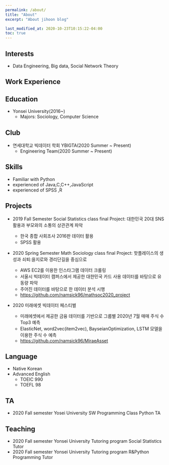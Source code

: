 ```yaml
---
permalink: /about/
title: "About"
excerpt: "About jihoon blog"

last_modified_at: 2020-10-23T10:15:22-04:00
toc: true
---
```

## Interests
- Data Engineering, Big data, Social Network Theory


## Work Experience


## Education

- Yonsei University(2016~)
  - Majors: Sociology, Computer Science

## Club
- 연세대학교 빅데이터 학회 YBIGTA(2020 Summer ~ Present)
  - Engineering Team(2020 Summer ~ Present)

## Skills
- Familiar with Python
- experienced of Java,C,C++,JavaScript
- experienced of SPSS ,R 


## Projects
- 2019 Fall Semester Social Statistics class final Project: 대한민국 20대 SNS 활용과 부모와의 소통의 상관관계 파악
  - 한국 종합 사회조사 2016판 데이터 활용
  - SPSS 활용

- 2020 Spring Semester Math Sociology class final Project: 핫플레이스의 생성과 쇠퇴:을지로와 경리단길을 중심으로
  - AWS EC2를 이용한 인스타그램 데이터 크롤링
  - 서울시 빅데이터 캠퍼스에서 제공한 대한민국 카드 사용 데이터를 바탕으로 유동량 파악
  - 주어진 데이터를 바탕으로 한 데이터 분석 시행
  - https://github.com/namsick96/mathsoc2020_project
  
- 2020 미래에셋 빅데이터 페스티벌
  - 미래에셋에서 제공한 금융 데이터를 기반으로 그룹별 2020년 7월 매매 주식 수 Top3 예측
  - ElasticNet, word2vec(item2vec), BayseianOptimization, LSTM 모델을 이용한 주식 수 예측
  - https://github.com/namsick96/MiraeAsset


## Language
- Native Korean
- Advanced English
  - TOEIC 990
  - TOEFL 98

## TA
  - 2020 Fall semester Yosei University SW Programming Class Python TA

## Teaching
  - 2020 Fall semester Yonsei University Tutoring program Social Statistics Tutor
  - 2020 Fall semester Yonsei University Tutoring program R&Python Programming Tutor


